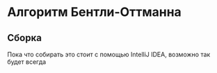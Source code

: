 Алгоритм Бентли-Оттманна
========================

Сборка
------
Пока что собирать это стоит с помощью IntelliJ IDEA, возможно так будет всегда